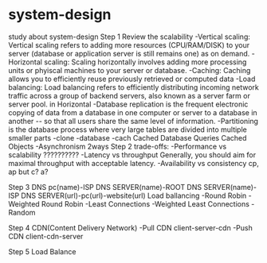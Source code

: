 # system-design
study about system-design
Step 1
Review the scalability
-Vertical scaling: Vertical scaling refers to adding more resources (CPU/RAM/DISK) to your server (database or application server is still remains one) as on demand.
-Horizontal scaling: Scaling horizontally involves adding more processing units or phyiscal machines to your server or database.
-Caching: Caching allows you to efficiently reuse previously retrieved or computed data
-Load balancing: Load balancing refers to efficiently distributing incoming network traffic across a group of backend servers, also known as a server farm or server pool. in Horizontal
-Database replication is the frequent electronic copying of data from a database in one computer or server to a database in another -- so that all users share the same level of information.
-Partitioning is the database process where very large tables are divided into multiple smaller parts
-clone
-database
-cach
 Cached Database Queries
 Cached Objects
-Asynchronism 2ways
Step 2
trade-offs:
-Performance vs scalability
 ??????????
-Latency vs throughput
 Generally, you should aim for maximal throughput with acceptable latency.
-Availability vs consistency
 cp, ap but c? a?


Step 3
DNS
pc(name)-ISP DNS SERVER(name)-ROOT DNS SERVER(name)-ISP DNS SERVER(url)-pc(url)-website(url)
Load ballancing
-Round Robin
-Weighted Round Robin
-Least Connections
-Weighted Least Connections
-Random

Step 4
CDN(Content Delivery Network)
-Pull CDN client-server-cdn
-Push CDN client-cdn-server

 Step 5
 Load Balance
